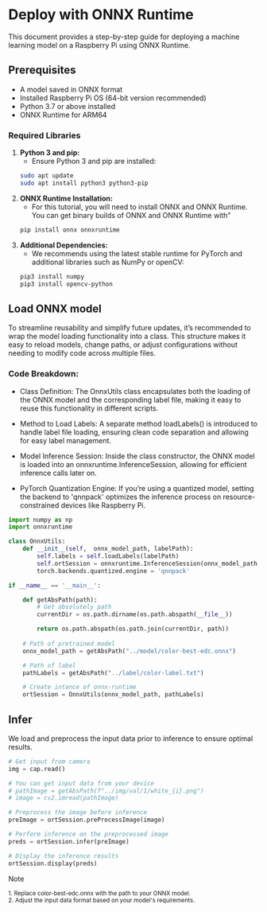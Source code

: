 # Deploy with ONNX Runtime

This document provides a step-by-step guide for deploying a machine learning model on a Raspberry Pi using ONNX Runtime.

## Prerequisites

* A model saved in ONNX format
* Installed Raspberry Pi OS (64-bit version recommended)
* Python 3.7 or above installed
* ONNX Runtime for ARM64

### Required Libraries

1. **Python 3 and pip:**
    * Ensure Python 3 and pip are installed:
    ```bash
    sudo apt update
    sudo apt install python3 python3-pip
    ```
2. **ONNX Runtime Installation:**
    * For this tutorial, you will need to install ONNX and ONNX Runtime. You can get binary builds of ONNX and ONNX Runtime with"
    ```bash
    pip install onnx onnxruntime
    ```
3. **Additional Dependencies:**
    * We recommends using the latest stable runtime for PyTorch and additional libraries such as NumPy or openCV:
    ```bash
    pip3 install numpy
    pip3 install opencv-python
    ```

## Load ONNX model

To streamline reusability and simplify future updates, it’s recommended to wrap the model loading functionality into a class. This structure makes it easy to reload models, change paths, or adjust configurations without needing to modify code across multiple files.

### Code Breakdown:

* Class Definition: The OnnxUtils class encapsulates both the loading of the ONNX model and the corresponding label file, making it easy to reuse this functionality in different scripts.

* Method to Load Labels: A separate method loadLabels() is introduced to handle label file loading, ensuring clean code separation and allowing for easy label management.

* Model Inference Session: Inside the class constructor, the ONNX model is loaded into an onnxruntime.InferenceSession, allowing for efficient inference calls later on.

* PyTorch Quantization Engine: If you’re using a quantized model, setting the backend to 'qnnpack' optimizes the inference process on resource-constrained devices like Raspberry Pi.

```python
import numpy as np
import onnxruntime

class OnnxUtils:
    def __init__(self,  onnx_model_path, labelPath):
        self.labels = self.loadLabels(labelPath)
        self.ortSession = onnxruntime.InferenceSession(onnx_model_path, providers = onnxruntime.get_available_providers()) 
        torch.backends.quantized.engine = 'qnnpack'

if __name__ == '__main__':

    def getAbsPath(path):
        # Get absolutely path
        currentDir = os.path.dirname(os.path.abspath(__file__))

        return os.path.abspath(os.path.join(currentDir, path))
    
    # Path of pretrained model
    onnx_model_path = getAbsPath("../model/color-best-edc.onnx")

    # Path of label
    pathLabels = getAbsPath("../label/color-label.txt")

    # Create intance of onnx-runtime
    ortSession = OnnxUtils(onnx_model_path, pathLabels)
```

## Infer

We load and preprocess the input data prior to inference to ensure optimal results.

```python
# Get input from camera
img = cap.read()  

# You can get input data from your device
# pathImage = getAbsPath(f"../img/val/1/white_{i}.png")
# image = cv2.imread(pathImage)  

# Preprocess the image before inference
preImage = ortSession.preProcessImage(image)

# Perform inference on the preprocessed image
preds = ortSession.infer(preImage)

# Display the inference results
ortSession.display(preds)
```

> [!NOTE]  
> <sup>1. Replace color-best-edc.onnx with the path to your ONNX model.</sup><br>
> <sup>2. Adjust the input data format based on your model's requirements.</sup>